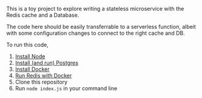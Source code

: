 This is a toy project to explore writing a stateless microservice with the Redis cache and a Database.

The code here should be easily transferrable to a serverless function, albeit with some configuration changes to connect to the right cache and DB.


To run this code,
1. [Install Node](https://nodejs.org/en/download)
2. [Install (and run) Postgres](https://postgresapp.com/downloads.html)
3. [Install Docker](https://docs.docker.com/engine/install/)
4. [Run Redis with Docker](https://redis.io/docs/latest/operate/oss_and_stack/install/install-stack/docker/)
5. Clone this repository
6. Run `node index.js` in your command line
